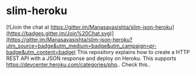 # slim-heroku

[![Join the chat at https://gitter.im/Manasavasishta/slim-json-heroku](https://badges.gitter.im/Join%20Chat.svg)](https://gitter.im/Manasavasishta/slim-json-heroku?utm_source=badge&utm_medium=badge&utm_campaign=pr-badge&utm_content=badge)
This repository explains how to create a HTTP REST API with a JSON response and deploy on Heroku. This supports https://devcenter.heroku.com/categories/php.. Check this..
